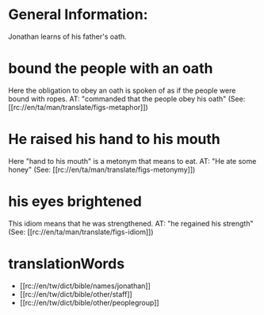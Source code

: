 # General Information:

Jonathan learns of his father's oath.

# bound the people with an oath

Here the obligation to obey an oath is spoken of as if the people were bound with ropes. AT: "commanded that the people obey his oath" (See: [[rc://en/ta/man/translate/figs-metaphor]])

# He raised his hand to his mouth

Here "hand to his mouth" is a metonym that means to eat. AT: "He ate some honey" (See: [[rc://en/ta/man/translate/figs-metonymy]])

# his eyes brightened

This idiom means that he was strengthened. AT: "he regained his strength" (See: [[rc://en/ta/man/translate/figs-idiom]])

# translationWords

* [[rc://en/tw/dict/bible/names/jonathan]]
* [[rc://en/tw/dict/bible/other/staff]]
* [[rc://en/tw/dict/bible/other/peoplegroup]]